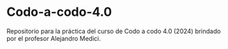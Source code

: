 # Codo-a-codo-4.0
Repositorio para la práctica del curso de Codo a codo 4.0 (2024) brindado por el profesor Alejandro Medici.
